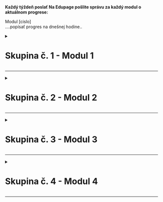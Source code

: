 **Každý týždeň poslať Na Edupage pošlite správu za každý modul o aktuálnom progrese:**  

Modul [cislo]  
....popísať progres na dnešnej hodine..



<details>
<summary><h1>Skupina č. 1 - Modul 1</h1></summary>

Ľubomír P., Adam Ladislav A. Š., Jakub Č., Martin Darius M. H.  

| Dátum | Aktuálny stav projektu |
|---------|---------|
| ...| ...|
| ... | ... |

</details>  

---

<details>
<summary><h1>Skupina č. 2 - Modul 2</h1></summary>

Samo P., Matúš M., Ondrej K.

| Dátum | Aktuálny stav projektu |
|---------|---------|
| ...| ...|
| ... | ... |

</details>  

---

<details>
<summary><h1>Skupina č. 3 - Modul 3</h1></summary>

Michal O., Matej P.

| Dátum | Aktuálny stav projektu |
|---------|---------|
| ...| ...|
| ... | ... |

</details>  

---

<details>
<summary><h1>Skupina č. 4 - Modul 4</h1></summary>

Timur M., Marek M., Dušan Š., Patrik K.

| Dátum | Aktuálny stav projektu |
|---------|---------|
| ...| ...|
| ... | ... |

</details>  

---


<!-- 

----- Komentáre -----

# Skupina č. X

| Dátum | Aktuálny stav projektu |
|---------|---------|
| 1.1.2025 | Tu budeme písať postupný progres s vypracovaním zadania... <br> nový riadok |
| ...| ...|
| ... | ... |

 
<details>
<summary><h1>Skupina č. 1 - Modul 1</h1></summary>

Meno Priezvisko, Meno Priezvisko, Meno Priezvisko...

| Dátum | Aktuálny stav projektu |
|---------|---------|
| ...| ...|
| ... | ... |

</details>  
 
  -->


